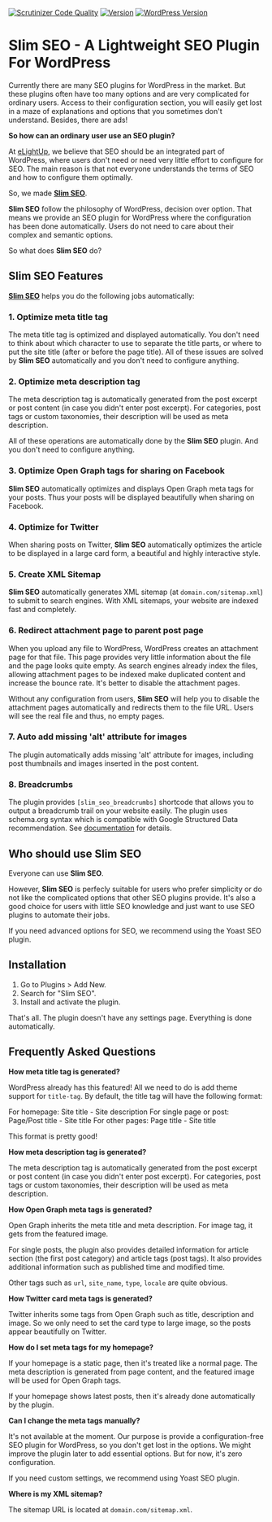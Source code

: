 [![Scrutinizer Code Quality](https://scrutinizer-ci.com/g/elightup/slim-seo/badges/quality-score.png?b=master)](https://scrutinizer-ci.com/g/elightup/slim-seo/?branch=master)
[![Version](https://img.shields.io/wordpress/plugin/v/slim-seo.svg)](http://wordpress.org/plugins/slim-seo/)
[![WordPress Version](https://img.shields.io/wordpress/v/slim-seo.svg)](http://wordpress.org/plugins/slim-seo/)

# Slim SEO - A Lightweight SEO Plugin For WordPress

Currently there are many SEO plugins for WordPress in the market. But these plugins often have too many options and are very complicated for ordinary users. Access to their configuration section, you will easily get lost in a maze of explanations and options that you sometimes don't understand. Besides, there are ads!

**So how can an ordinary user use an SEO plugin?**

At [eLightUp](https://elightup.com), we believe that SEO should be an integrated part of WordPress, where users don't need or need very little effort to configure for SEO. The main reason is that not everyone understands the terms of SEO and how to configure them optimally.

So, we made [**Slim SEO**](https://elightup.com/products/slim-seo/).

**Slim SEO** follow the philosophy of WordPress, decision over option. That means we provide an SEO plugin for WordPress where the configuration has been done automatically. Users do not need to care about their complex and semantic options.

So what does **Slim SEO** do?

## Slim SEO Features

[**Slim SEO**](https://elightup.com/products/slim-seo/) helps you do the following jobs automatically:

### 1. Optimize meta title tag

The meta title tag is optimized and displayed automatically. You don't need to think about which character to use to separate the title parts, or where to put the site title (after or before the page title). All of these issues are solved by **Slim SEO** automatically and you don't need to configure anything.

### 2. Optimize meta description tag

The meta description tag is automatically generated from the post excerpt or post content (in case you didn't enter post excerpt). For categories, post tags or custom taxonomies, their description will be used as meta description.

All of these operations are automatically done by the **Slim SEO** plugin. And you don't need to configure anything.

### 3. Optimize Open Graph tags for sharing on Facebook

**Slim SEO** automatically optimizes and displays Open Graph meta tags for your posts. Thus your posts will be displayed beautifully when sharing on Facebook.

### 4. Optimize for Twitter

When sharing posts on Twitter, **Slim SEO** automatically optimizes the article to be displayed in a large card form, a beautiful and highly interactive style.

### 5. Create XML Sitemap

**Slim SEO** automatically generates XML sitemap (at `domain.com/sitemap.xml`) to submit to search engines. With XML sitemaps, your website are indexed fast and completely.

### 6. Redirect attachment page to parent post page

When you upload any file to WordPress, WordPress creates an attachment page for that file. This page provides very little information about the file and the page looks quite empty. As search engines already index the files, allowing attachment pages to be indexed make duplicated content and increase the bounce rate. It's better to disable the attachment pages.

Without any configuration from users, **Slim SEO** will help you to disable the attachment pages automatically and redirects them to the file URL. Users will see the real file and thus, no empty pages.

### 7. Auto add missing 'alt' attribute for images

The plugin automatically adds missing 'alt' attribute for images, including post thumbnails and images inserted in the post content.

### 8. Breadcrumbs

The plugin provides `[slim_seo_breadcrumbs]` shortcode that allows you to output a breadcrumb trail on your website easily. The plugin uses schema.org syntax which is compatible with Google Structured Data recommendation. See [documentation](https://github.com/elightup/slim-seo/wiki/Breadcrumbs) for details.

## Who should use Slim SEO

Everyone can use **Slim SEO**.

However, **Slim SEO** is perfecly suitable for users who prefer simplicity or do not like the complicated options that other SEO plugins provide. It's also a good choice for users with little SEO knowledge and just want to use SEO plugins to automate their jobs.

If you need advanced options for SEO, we recommend using the Yoast SEO plugin.

## Installation

1. Go to Plugins > Add New.
2. Search for "Slim SEO".
3. Install and activate the plugin.

That's all. The plugin doesn't have any settings page. Everything is done automatically.

## Frequently Asked Questions

**How meta title tag is generated?**

WordPress already has this featured! All we need to do is add theme support for `title-tag`. By default, the title tag will have the following format:

For homepage: Site title - Site description
For single page or post: Page/Post title - Site title
For other pages: Page title - Site title

This format is pretty good!

**How meta description tag is generated?**

The meta description tag is automatically generated from the post excerpt or post content (in case you didn't enter post excerpt). For categories, post tags or custom taxonomies, their description will be used as meta description.

**How Open Graph meta tags is generated?**

Open Graph inherits the meta title and meta description. For image tag, it gets from the featured image.

For single posts, the plugin also provides detailed information for article section (the first post category) and article tags (post tags). It also provides additional information such as published time and modified time.

Other tags such as `url`, `site_name`, `type`, `locale` are quite obvious.

**How Twitter card meta tags is generated?**

Twitter inherits some tags from Open Graph such as title, description and image. So we only need to set the card type to large image, so the posts appear beautifully on Twitter.

**How do I set meta tags for my homepage?**

If your homepage is a static page, then it's treated like a normal page. The meta description is generated from page content, and the featured image will be used for Open Graph tags.

If your homepage shows latest posts, then it's already done automatically by the plugin.

**Can I change the meta tags manually?**

It's not available at the moment. Our purpose is provide a configuration-free SEO plugin for WordPress, so you don't get lost in the options. We might improve the plugin later to add essential options. But for now, it's zero configuration.

If you need custom settings, we recommend using Yoast SEO plugin.

**Where is my XML sitemap?**

The sitemap URL is located at `domain.com/sitemap.xml`.
